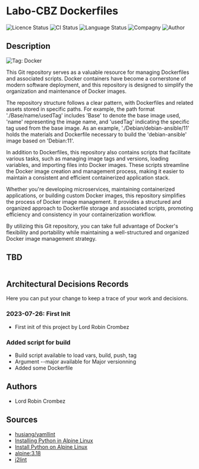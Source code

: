 # Labo-CBZ Dockerfiles

![Licence Status](https://img.shields.io/badge/licence-MIT-brightgreen)
![CI Status](https://img.shields.io/badge/CI-success-brightgreen)
![Language Status](https://img.shields.io/badge/language-Dockerfile-red)
![Compagny](https://img.shields.io/badge/Compagny-Labo--CBZ-blue)
![Author](https://img.shields.io/badge/Author-Lord%20Robin%20Cbz-blue)

## Description

![Tag: Docker](https://img.shields.io/badge/Tech-Docker-orange)

This Git repository serves as a valuable resource for managing Dockerfiles and associated scripts. Docker containers have become a cornerstone of modern software deployment, and this repository is designed to simplify the organization and maintenance of Docker images.

The repository structure follows a clear pattern, with Dockerfiles and related assets stored in specific paths. For example, the path format './Base/name/usedTag' includes 'Base' to denote the base image used, 'name' representing the image name, and 'usedTag' indicating the specific tag used from the base image. As an example, './Debian/debian-ansible/11' holds the materials and Dockerfile necessary to build the 'debian-ansible' image based on 'Debian:11'.

In addition to Dockerfiles, this repository also contains scripts that facilitate various tasks, such as managing image tags and versions, loading variables, and importing files into Docker images. These scripts streamline the Docker image creation and management process, making it easier to maintain a consistent and efficient containerized application stack.

Whether you're developing microservices, maintaining containerized applications, or building custom Docker images, this repository simplifies the process of Docker image management. It provides a structured and organized approach to Dockerfile storage and associated scripts, promoting efficiency and consistency in your containerization workflow.

By utilizing this Git repository, you can take full advantage of Docker's flexibility and portability while maintaining a well-structured and organized Docker image management strategy.

## TBD

```SHELL

```

## Architectural Decisions Records

Here you can put your change to keep a trace of your work and decisions.

### 2023-07-26: First Init

* First init of this project by Lord Robin Crombez

### Added script for build

* Build script available to load vars, build, push, tag
* Argument --major available for Major versionning
* Added some Dockerfile

## Authors

* Lord Robin Crombez

## Sources

* [husiang/yamllint](https://hub.docker.com/r/chusiang/yamllint/dockerfile)
* [Installing Python in Alpine Linux](https://www.askpython.com/python/examples/python-alpine-linux)
* [Install Python on Alpine Linux](https://devcoops.com/install-python-on-alpine-linux/)
* [alpine:3.18](https://hub.docker.com/layers/library/alpine/3.18/images/sha256-48d9183eb12a05c99bcc0bf44a003607b8e941e1d4f41f9ad12bdcc4b5672f86?context=explore)
* [j2lint](https://github.com/aristanetworks/j2lint)
